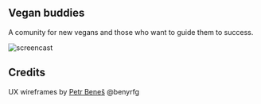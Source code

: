 Vegan buddies
-------------

A comunity for new vegans and those who want to guide them to success.

![screencast](./img/vegan-buddies-screencast-28-1-2022.gif)

Credits
-------

UX wireframes by [Petr Beneš](https://petben.cz/) @benyrfg
